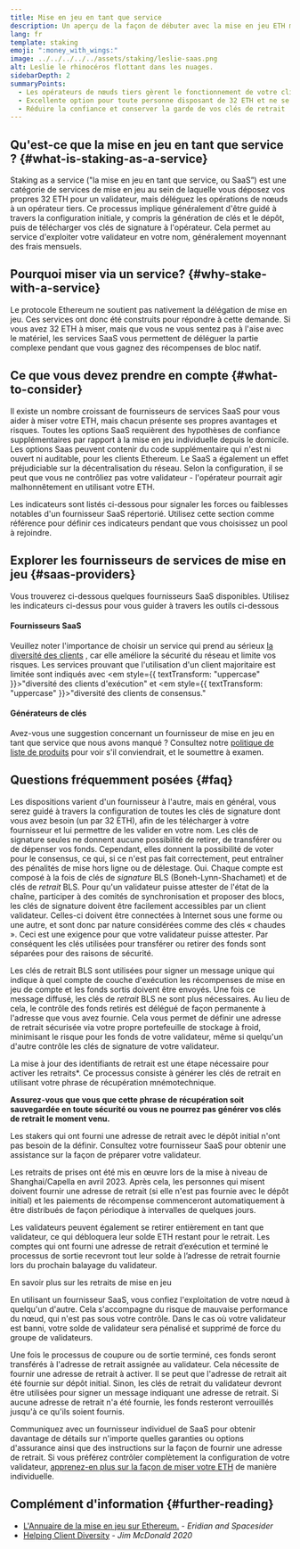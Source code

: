 ```yaml
---
title: Mise en jeu en tant que service
description: Un aperçu de la façon de débuter avec la mise en jeu ETH mutualisée
lang: fr
template: staking
emoji: ":money_with_wings:"
image: ../../../../../assets/staking/leslie-saas.png
alt: Leslie le rhinocéros flottant dans les nuages.
sidebarDepth: 2
summaryPoints:
  - Les opérateurs de nœuds tiers gèrent le fonctionnement de votre client de validateur
  - Excellente option pour toute personne disposant de 32 ETH et ne se sentant pas à l'aise face à la complexité technique du fonctionnement d'un nœud
  - Réduire la confiance et conserver la garde de vos clés de retrait
---
```


## Qu'est-ce que la mise en jeu en tant que service ? {#what-is-staking-as-a-service}

Staking as a service ("la mise en jeu en tant que service, ou SaaS”) est une catégorie de services de mise en jeu au sein de laquelle vous déposez vos propres 32 ETH pour un validateur, mais déléguez les opérations de nœuds à un opérateur tiers. Ce processus implique généralement d'être guidé à travers la configuration initiale, y compris la génération de clés et le dépôt, puis de télécharger vos clés de signature à l'opérateur. Cela permet au service d'exploiter votre validateur en votre nom, généralement moyennant des frais mensuels.

## Pourquoi miser via un service? {#why-stake-with-a-service}

Le protocole Ethereum ne soutient pas nativement la délégation de mise en jeu. Ces services ont donc été construits pour répondre à cette demande. Si vous avez 32 ETH à miser, mais que vous ne vous sentez pas à l'aise avec le matériel, les services SaaS vous permettent de déléguer la partie complexe pendant que vous gagnez des récompenses de bloc natif.

<CardGrid>
  <Card title="Votre propre validateur" emoji=":desktop_computer:" description="Deposit your own 32 ETH to activate your own set of signing keys that will participate in Ethereum consensus. Monitor your progress with dashboards to watch those ETH rewards accumulate." />    
  <Card title="Démarrage facile" emoji="🏁" description="Forget about hardware specs, setup, node maintenance and upgrades. SaaS providers let you outsource the hard part by uploading your own signing credentials, allowing them to run a validator on your behalf, for a small cost." />
  <Card title="Limitez vos risques" emoji=":shield:" description="In many cases users do not have to give up access to the keys that enable withdrawing or transferring staked funds. These are different from the signing keys, and can be stored separately to limit (but not eliminate) your risk as a staker." />
</CardGrid>

<StakingComparison page="saas" />

## Ce que vous devez prendre en compte {#what-to-consider}

Il existe un nombre croissant de fournisseurs de services SaaS pour vous aider à miser votre ETH, mais chacun présente ses propres avantages et risques. Toutes les options SaaS requièrent des hypothèses de confiance supplémentaires par rapport à la mise en jeu individuelle depuis le domicile. Les options Saas peuvent contenir du code supplémentaire qui n'est ni ouvert ni auditable, pour les clients Ethereum. Le SaaS a également un effet préjudiciable sur la décentralisation du réseau. Selon la configuration, il se peut que vous ne contrôliez pas votre validateur - l'opérateur pourrait agir malhonnêtement en utilisant votre ETH.

Les indicateurs sont listés ci-dessous pour signaler les forces ou faiblesses notables d'un fournisseur SaaS répertorié. Utilisez cette section comme référence pour définir ces indicateurs pendant que vous choisissez un pool à rejoindre.

<StakingConsiderations page="saas" />

## Explorer les fournisseurs de services de mise en jeu {#saas-providers}

Vous trouverez ci-dessous quelques fournisseurs SaaS disponibles. Utilisez les indicateurs ci-dessus pour vous guider à travers les outils ci-dessous

<ProductDisclaimer />

#### Fournisseurs SaaS

<StakingProductsCardGrid category="saas" />

Veuillez noter l'importance de choisir un service qui prend au sérieux [la diversité des clients](/developers/docs/nodes-and-clients/client-diversity/) , car elle améliore la sécurité du réseau et limite vos risques. Les services prouvant que l'utilisation d'un client majoritaire est limitée sont indiqués avec <em style={{ textTransform: "uppercase" }}>"diversité des clients d'exécution"</em> et <em style={{ textTransform: "uppercase" }}>"diversité des clients de consensus."</em>

#### Générateurs de clés

<StakingProductsCardGrid category="keyGen" />

Avez-vous une suggestion concernant un fournisseur de mise en jeu en tant que service que nous avons manqué ? Consultez notre [politique de liste de produits](/contributing/adding-staking-products/) pour voir s'il conviendrait, et le soumettre à examen.

## Questions fréquemment posées {#faq}

<ExpandableCard title="Qui détient mes clés?" eventCategory="SaasStaking" eventName="clicked who holds my keys">
Les dispositions varient d'un fournisseur à l'autre, mais en général, vous serez guidé à travers la configuration de toutes les clés de signature dont vous avez besoin (un par 32 ETH), afin de les télécharger à votre fournisseur et lui permettre de les valider en votre nom. Les clés de signature seules ne donnent aucune possibilité de retirer, de transférer ou de dépenser vos fonds. Cependant, elles donnent la possibilité de voter pour le consensus, ce qui, si ce n'est pas fait correctement, peut entraîner des pénalités de mise hors ligne ou de délestage.
</ExpandableCard>

<ExpandableCard title="Il y a donc deux jeux de clés ?" eventCategory="SaasStaking" eventName="clicked so there are two sets of keys">
Oui. Chaque compte est composé à la fois de clés de <em>signature</em> BLS (Boneh-Lynn-Shachamet) et de clés de <em>retrait</em> BLS. Pour qu'un validateur puisse attester de l'état de la chaîne, participer à des comités de synchronisation et proposer des blocs, les clés de signature doivent être facilement accessibles par un client validateur. Celles-ci doivent être connectées à Internet sous une forme ou une autre, et sont donc par nature considérées comme des clés « chaudes ». Ceci est une exigence pour que votre validateur puisse attester. Par conséquent les clés utilisées pour transférer ou retirer des fonds sont séparées pour des raisons de sécurité.

Les clés de retrait BLS sont utilisées pour signer un message unique qui indique à quel compte de couche d'exécution les récompenses de mise en jeu de compte et les fonds sortis doivent être envoyés. Une fois ce message diffusé, les clés de<em> retrait</em> BLS ne sont plus nécessaires. Au lieu de cela, le contrôle des fonds retirés est délégué de façon permanente à l'adresse que vous avez fournie. Cela vous permet de définir une adresse de retrait sécurisée via votre propre portefeuille de stockage à froid, minimisant le risque pour les fonds de votre validateur, même si quelqu'un d'autre contrôle les clés de signature de votre validateur.

La mise à jour des identifiants de retrait est une étape nécessaire pour activer les retraits\*. Ce processus consiste à générer les clés de retrait en utilisant votre phrase de récupération mnémotechnique.

<strong>Assurez-vous que vous que cette phrase de récupération soit sauvegardée en toute sécurité ou vous ne pourrez pas générer vos clés de retrait le moment venu.</strong>

Les stakers qui ont fourni une adresse de retrait avec le dépôt initial n'ont pas besoin de la définir. Consultez votre fournisseur SaaS pour obtenir une assistance sur la façon de préparer votre validateur.
</ExpandableCard>

<ExpandableCard title="Quand puis-je effectuer un retrait ?" eventCategory="SaasStaking" eventName="clicked when can I withdraw">
Les retraits de prises ont été mis en œuvre lors de la mise à niveau de Shanghai/Capella en avril 2023. Après cela, les personnes qui misent doivent fournir une adresse de retrait (si elle n'est pas fournie avec le dépôt initial) et les paiements de récompense commenceront automatiquement à être distribués de façon périodique à intervalles de quelques jours.

Les validateurs peuvent également se retirer entièrement en tant que validateur, ce qui débloquera leur solde ETH restant pour le retrait. Les comptes qui ont fourni une adresse de retrait d’exécution et terminé le processus de sortie recevront tout leur solde à l’adresse de retrait fournie lors du prochain balayage du validateur.

<ButtonLink to="/staking/withdrawals/">En savoir plus sur les retraits de mise en jeu</ButtonLink>
</ExpandableCard>

<ExpandableCard title="Que se passe-t-il si je suis banni ?" eventCategory="SaasStaking" eventName="clicked what happens if I get slashed">
En utilisant un fournisseur SaaS, vous confiez l'exploitation de votre nœud à quelqu'un d'autre. Cela s'accompagne du risque de mauvaise performance du nœud, qui n'est pas sous votre contrôle. Dans le cas où votre validateur est banni, votre solde de validateur sera pénalisé et supprimé de force du groupe de validateurs.

Une fois le processus de coupure ou de sortie terminé, ces fonds seront transférés à l'adresse de retrait assignée au validateur. Cela nécessite de fournir une adresse de retrait à activer. Il se peut que l'adresse de retrait ait été fournie sur dépôt initial. Sinon, les clés de retrait du validateur devront être utilisées pour signer un message indiquant une adresse de retrait. Si aucune adresse de retrait n'a été fournie, les fonds resteront verrouillés jusqu'à ce qu'ils soient fournis.

Communiquez avec un fournisseur individuel de SaaS pour obtenir davantage de détails sur n'importe quelles garanties ou options d'assurance ainsi que des instructions sur la façon de fournir une adresse de retrait. Si vous préférez contrôler complètement la configuration de votre validateur, <a href="/staking/solo/">apprenez-en plus sur la façon de miser votre ETH</a> de manière individuelle.
</ExpandableCard>

## Complément d'information {#further-reading}

- [L'Annuaire de la mise en jeu sur Ethereum.](https://www.staking.directory/) - _Eridian and Spacesider_
- [Helping Client Diversity](https://www.attestant.io/posts/evaluating-staking-services/) - _Jim McDonald 2020_
